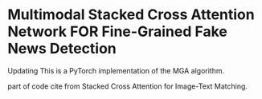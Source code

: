 # Multimodal Stacked Cross Attention Network FOR Fine-Grained Fake News Detection
Updating
This is a PyTorch implementation of the MGA algorithm.


part of code cite from Stacked Cross Attention for Image-Text Matching.
